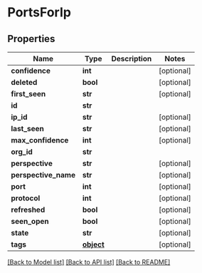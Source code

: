 # PortsForIp

## Properties
Name | Type | Description | Notes
------------ | ------------- | ------------- | -------------
**confidence** | **int** |  | [optional] 
**deleted** | **bool** |  | [optional] 
**first_seen** | **str** |  | [optional] 
**id** | **str** |  | 
**ip_id** | **str** |  | [optional] 
**last_seen** | **str** |  | [optional] 
**max_confidence** | **int** |  | [optional] 
**org_id** | **str** |  | 
**perspective** | **str** |  | [optional] 
**perspective_name** | **str** |  | [optional] 
**port** | **int** |  | [optional] 
**protocol** | **int** |  | [optional] 
**refreshed** | **bool** |  | [optional] 
**seen_open** | **bool** |  | [optional] 
**state** | **str** |  | [optional] 
**tags** | [**object**](.md) |  | [optional] 

[[Back to Model list]](../README.md#documentation-for-models) [[Back to API list]](../README.md#documentation-for-api-endpoints) [[Back to README]](../README.md)


